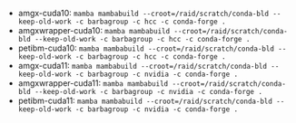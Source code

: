 * amgx-cuda10: `mamba mambabuild --croot=/raid/scratch/conda-bld --keep-old-work -c barbagroup -c hcc -c conda-forge .`
* amgxwrapper-cuda10: `mamba mambabuild --croot=/raid/scratch/conda-bld --keep-old-work -c barbagroup -c hcc -c conda-forge .`
* petibm-cuda10: `mamba mambabuild --croot=/raid/scratch/conda-bld --keep-old-work -c barbagroup -c hcc -c conda-forge .`
* amgx-cuda11: `mamba mambabuild --croot=/raid/scratch/conda-bld --keep-old-work -c barbagroup -c nvidia -c conda-forge .`
* amgxwrapper-cuda11: `mamba mambabuild --croot=/raid/scratch/conda-bld --keep-old-work -c barbagroup -c nvidia -c conda-forge .`
* petibm-cuda11: `mamba mambabuild --croot=/raid/scratch/conda-bld --keep-old-work -c barbagroup -c nvidia -c conda-forge .`

